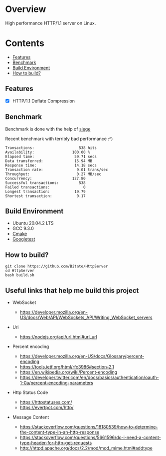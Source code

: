 # Overview

High performance HTTP/1.1 server on Linux.

# Contents
  * [Features](#features)
  * [Benchmark](#becnmark)
  * [Build Environment](#requirements)
  * [How to build?](#how-to-build)

## Features
- [x] HTTP/1.1 Deflate Compression

## Benchmark
Benchmark is done with the help of [siege](https://www.joedog.org/siege-manual/)

Recent benchmark with terribly bad performance :^)
```text
Transactions:                    538 hits
Availability:                 100.00 %
Elapsed time:                  59.71 secs
Data transferred:              15.94 MB
Response time:                 14.18 secs
Transaction rate:               9.01 trans/sec
Throughput:                     0.27 MB/sec
Concurrency:                  127.80
Successful transactions:         538
Failed transactions:               0
Longest transaction:           19.79
Shortest transaction:           0.17
```

## Build Environment
* Ubuntu 20.04.2 LTS
* GCC 9.3.0
* [Cmake](https://cmake.org/)
* [Googletest](https://github.com/google/googletest)

## How to build? 
```shell
git clone https://github.com/Bitate/HttpServer
cd HttpServer
bash build.sh
```

## Useful links that help me build this project
* WebSocket
  * https://developer.mozilla.org/en-US/docs/Web/API/WebSockets_API/Writing_WebSocket_servers
* Uri
  * https://nodejs.org/api/url.html#url_url
* Percent encoding
  * https://developer.mozilla.org/en-US/docs/Glossary/percent-encoding
  * https://tools.ietf.org/html/rfc3986#section-2.1
  * https://en.wikipedia.org/wiki/Percent-encoding
  * https://developer.twitter.com/en/docs/basics/authentication/oauth-1-0a/percent-encoding-parameters

* Http Status Code
  * https://httpstatuses.com/
  * https://evertpot.com/http/
* Message Content
  * https://stackoverflow.com/questions/18180539/how-to-determine-the-content-type-in-an-http-response
  * https://stackoverflow.com/questions/5661596/do-i-need-a-content-type-header-for-http-get-requests
  * http://httpd.apache.org/docs/2.2/mod/mod_mime.html#addtype
